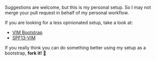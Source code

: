 Suggestions are welcome, but this is my personal setup. So I may not merge your
pull request in behalf of my personal workflow.

If you are looking for a less opinionated setup, take a look at:

* [VIM Bootstrap](http://vim-bootstrap.com/)
* [SPF13-VIM](https://github.com/spf13/spf13-vim)

If you really think you can do something better using my setup as a bootstrap,
**fork it!** :fork_and_knife:
